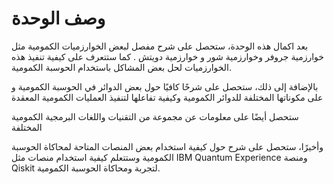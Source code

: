 # وصف الوحدة 


بعد اكمال هذه الوحدة، ستحصل على شرح مفصل لبعض الخوارزميات الكمومية مثل خوارزمية جروفر وخوارزمية شور و خوارزمية دويتش . كما ستتعرف على كيفية تنفيذ هذه الخوارزميات لحل بعض المشاكل باستخدام الحوسبة الكمومية.

بالإضافة إلى ذلك، ستحصل على  شرحًا كافيًا حول بعض الدوائر في الحوسبة الكمومية و على مكوناتها  المختلفة للدوائر الكمومية وكيفية تفاعلها لتنفيذ العمليات الكمومية المعقدة

ستحصل أيضًا على معلومات عن مجموعة من التقنيات واللغات البرمجية الكمومية المختلفة 

وأخيرًا، ستحصل على شرح حول كيفية استخدام بعض المنصات المتاحة لمحاكاة الحوسبة الكمومية وستتعلم كيفية استخدام منصات مثل IBM Quantum Experience ومنصة Qiskit لتجربة ومحاكاة الحوسبة الكمومية.
